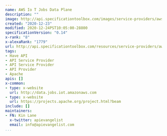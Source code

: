 ```yaml
---
name: AWS Io T Jobs Data Plane
description: ""
image: http://api.specificationtoolbox.com/images/service-providers/aws-io-t-jobs-data-plane.jpg
created: "2020-12-23"
modified: 2020-12-24PST10:05:00-28800
specificationVersion: "0.14"
x-rank: "8"
x-alexaRank: "1779"
url: http://api.specificationtoolbox.com/resources/service-providers/aws-io-t-jobs-data-plane/
tags:
- Have API
- API Service Provider
- API Service Provider
- API Provider
- Apache
apis: []
x-common:
- type: x-website
  url: http://data.jobs.iot.amazonaws.com
- type: x-website
  url: https://projects.apache.org/project.html?beam
include: []
maintainers:
- FN: Kin Lane
  x-twitter: apievangelist
  email: info@apievangelist.com
...
```


